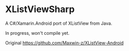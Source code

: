 XListViewSharp
==============

A C#/Xamarin.Android port of XListView from Java. 

In progress, won't compile yet.

Original https://github.com/Maxwin-z/XListView-Android

